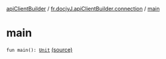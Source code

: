 [apiClientBuilder](../index.md) / [fr.docjyJ.apiClientBuilder.connection](index.md) / [main](./main.md)

# main

`fun main(): `[`Unit`](https://kotlinlang.org/api/latest/jvm/stdlib/kotlin/-unit/index.html) [(source)](https://github.com/docjyj/apiClientBuilder/tree/master/src/main/kotlin/fr/docjyJ/apiClientBuilder/connection/TestRequest.kt#L24)
